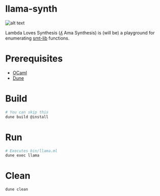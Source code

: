 # llama-synth
![alt text](https://github.com/FedericoAureliano/llama-synth/blob/master/images/llama.PNG "llama-synth logo")

Lambda Loves Synthesis ([ʎ](https://en.wikipedia.org/wiki/Ye%C3%ADsmo) Ama Synthesis) is (will be) a playground for enumerating [smt-lib](http://smtlib.cs.uiowa.edu/index.shtml) functions.

# Prerequisites
- [OCaml](https://ocaml.org/)
- [Dune](https://dune.build/)

# Build
```sh
# You can skip this
dune build @install
```

# Run
```sh
# Executes bin/llama.ml
dune exec llama 
```

# Clean
```sh
dune clean 
```